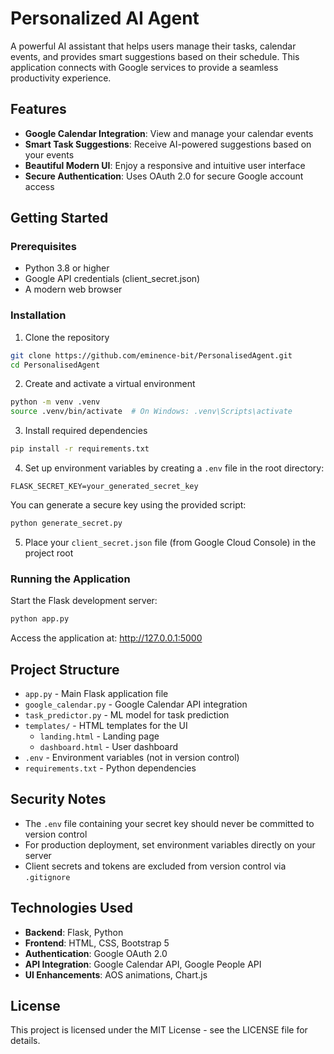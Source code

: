 # Personalized AI Agent

A powerful AI assistant that helps users manage their tasks, calendar events, and provides smart suggestions based on their schedule. This application connects with Google services to provide a seamless productivity experience.

## Features

- **Google Calendar Integration**: View and manage your calendar events
- **Smart Task Suggestions**: Receive AI-powered suggestions based on your events
- **Beautiful Modern UI**: Enjoy a responsive and intuitive user interface
- **Secure Authentication**: Uses OAuth 2.0 for secure Google account access

## Getting Started

### Prerequisites

- Python 3.8 or higher
- Google API credentials (client_secret.json)
- A modern web browser

### Installation

1. Clone the repository

```bash
git clone https://github.com/eminence-bit/PersonalisedAgent.git
cd PersonalisedAgent
```

2. Create and activate a virtual environment

```bash
python -m venv .venv
source .venv/bin/activate  # On Windows: .venv\Scripts\activate
```

3. Install required dependencies

```bash
pip install -r requirements.txt
```

4. Set up environment variables by creating a `.env` file in the root directory:

```
FLASK_SECRET_KEY=your_generated_secret_key
```

You can generate a secure key using the provided script:

```bash
python generate_secret.py
```

5. Place your `client_secret.json` file (from Google Cloud Console) in the project root

### Running the Application

Start the Flask development server:

```bash
python app.py
```

Access the application at: http://127.0.0.1:5000

## Project Structure

- `app.py` - Main Flask application file
- `google_calendar.py` - Google Calendar API integration
- `task_predictor.py` - ML model for task prediction
- `templates/` - HTML templates for the UI
  - `landing.html` - Landing page
  - `dashboard.html` - User dashboard
- `.env` - Environment variables (not in version control)
- `requirements.txt` - Python dependencies

## Security Notes

- The `.env` file containing your secret key should never be committed to version control
- For production deployment, set environment variables directly on your server
- Client secrets and tokens are excluded from version control via `.gitignore`

## Technologies Used

- **Backend**: Flask, Python
- **Frontend**: HTML, CSS, Bootstrap 5
- **Authentication**: Google OAuth 2.0
- **API Integration**: Google Calendar API, Google People API
- **UI Enhancements**: AOS animations, Chart.js

## License

This project is licensed under the MIT License - see the LICENSE file for details.
